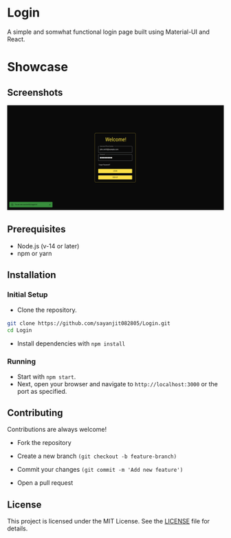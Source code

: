 
# Login

A simple and somwhat functional login page built using Material-UI and React.



# Showcase

## Screenshots

![](https://raw.githubusercontent.com/sayanjit082805/Login/main/assets/ss.png)

## Prerequisites

- Node.js (v-14 or later)
- npm or yarn

## Installation

### Initial Setup

* Clone the repository.
  
```bash
git clone https://github.com/sayanjit082805/Login.git
cd Login
```

* Install dependencies with ```npm install```


### Running

* Start with ```npm start```.
* Next, open your browser and navigate to ```http://localhost:3000``` or the port as specified.


## Contributing

Contributions are always welcome!

- Fork the repository

- Create a new branch ```(git checkout -b feature-branch)```

- Commit your changes ```(git commit -m 'Add new feature')```

- Open a pull request



## License

This project is licensed under the MIT License. See the [LICENSE](LICENSE) file for details.



